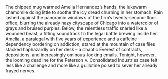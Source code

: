 The chipped mug warmed Amelia Hernandez’s hands, the lukewarm chamomile doing little to soothe the icy dread churning in her stomach.  Rain lashed against the panoramic windows of the firm’s twenty-second-floor office, blurring the already hazy cityscape of Chicago into a watercolor of grays and bruised purples.  Below, the relentless traffic snarled like a wounded beast, a fitting soundtrack to the legal battle brewing inside her.  Amelia, a paralegal with five years of experience and a caffeine dependency bordering on addiction, stared at the mountain of case files stacked haphazardly on her desk – a chaotic Everest of contracts, depositions, and increasingly ominous-looking emails.  Tonight, however, the looming deadline for the Peterson v. Consolidated Industries case felt less like a challenge and more like a guillotine poised to sever her already frayed nerves.
